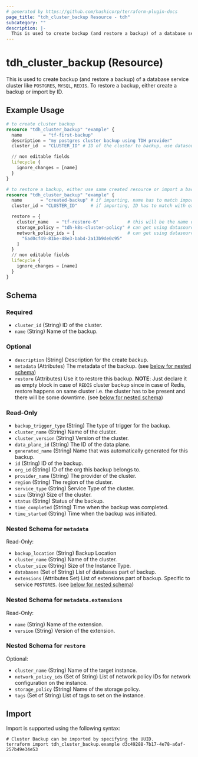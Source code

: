 ```yaml
---
# generated by https://github.com/hashicorp/terraform-plugin-docs
page_title: "tdh_cluster_backup Resource - tdh"
subcategory: ""
description: |-
  This is used to create backup (and restore a backup) of a database service cluster like POSTGRES, MYSQL, REDIS. To restore a backup, either create a backup or import by ID.
---
```


# tdh_cluster_backup (Resource)

This is used to create backup (and restore a backup) of a database service cluster like `POSTGRES`, `MYSQL`, `REDIS`. To restore a backup, either create a backup or import by ID.

## Example Usage

```terraform
# to create cluster backup
resource "tdh_cluster_backup" "example" {
  name        = "tf-first-backup"
  description = "my postgres cluster backup using TDH provider"
  cluster_id  = "CLUSTER_ID" # ID of the cluster to backup, use datasource "tdh_clusters" to see available clusters

  // non editable fields
  lifecycle {
    ignore_changes = [name]
  }
}

# to restore a backup, either use same created resource or import a backup using backup ID. Then initialize the restore config like so:
resource "tdh_cluster_backup" "example" {
  name       = "created-backup" # if importing, name has to match imported backup name
  cluster_id = "CLUSTER_ID"     # if importing, ID has to match with existing state

  restore = {
    cluster_name   = "tf-restore-6"           # this will be the name of cluster that will be created with this restore. Not Applicable for "REDIS"
    storage_policy = "tdh-k8s-cluster-policy" # can get using datasource "tdh_storage_policies". Not Applicable for "REDIS"
    network_policy_ids = [                    # can get using datasource "tdh_network_policies"
      "6ad0cf49-81be-48e3-bab4-2a13b9de0c95"
    ]
  }
  // non editable fields
  lifecycle {
    ignore_changes = [name]
  }
}
```

<!-- schema generated by tfplugindocs -->
## Schema

### Required

- `cluster_id` (String) ID of the cluster.
- `name` (String) Name of the backup.

### Optional

- `description` (String) Description for the create backup.
- `metadata` (Attributes) The metadata of the backup. (see [below for nested schema](#nestedatt--metadata))
- `restore` (Attributes) Use it to restore this backup. **NOTE**: Just declare it as empty block in case of `REDIS` cluster backup since in case of Redis, restore happens on same cluster i.e. the cluster has to be present and there will be some downtime. (see [below for nested schema](#nestedatt--restore))

### Read-Only

- `backup_trigger_type` (String) The type of trigger for the backup.
- `cluster_name` (String) Name of the cluster.
- `cluster_version` (String) Version of the cluster.
- `data_plane_id` (String) The ID of the data plane.
- `generated_name` (String) Name that was automatically generated for this backup.
- `id` (String) ID of the backup.
- `org_id` (String) ID of the org this backup belongs to.
- `provider_name` (String) The provider of the cluster.
- `region` (String) The region of the cluster.
- `service_type` (String) Service Type of the cluster.
- `size` (String) Size of the cluster.
- `status` (String) Status of the backup.
- `time_completed` (String) Time when the backup was completed.
- `time_started` (String) Time when the backup was initiated.

<a id="nestedatt--metadata"></a>
### Nested Schema for `metadata`

Read-Only:

- `backup_location` (String) Backup Location
- `cluster_name` (String) Name of the cluster.
- `cluster_size` (String) Size of the Instance Type.
- `databases` (Set of String) List of databases part of backup.
- `extensions` (Attributes Set) List of extensions part of backup. Specific to service `POSTGRES`. (see [below for nested schema](#nestedatt--metadata--extensions))

<a id="nestedatt--metadata--extensions"></a>
### Nested Schema for `metadata.extensions`

Read-Only:

- `name` (String) Name of the extension.
- `version` (String) Version of the extension.



<a id="nestedatt--restore"></a>
### Nested Schema for `restore`

Optional:

- `cluster_name` (String) Name of the target instance.
- `network_policy_ids` (Set of String) List of network policy IDs for network configuration on the instance.
- `storage_policy` (String) Name of the storage policy.
- `tags` (Set of String) List of tags to set on the instance.

## Import

Import is supported using the following syntax:

```shell
# Cluster Backup can be imported by specifying the UUID.
terraform import tdh_cluster_backup.example d3c49288-7b17-4e78-a6af-257b49e34e53
```
